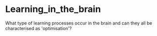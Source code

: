 # Learning_in_the_brain
What type of learning processes occur in the brain and can they all be characterised as 'optimisation'?

